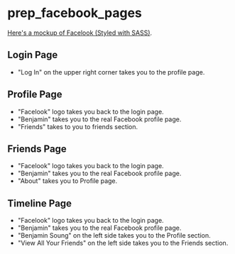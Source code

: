 prep_facebook_pages
===================

[Here's a mockup of Facelook (Styled with SASS)](https://painstaking-fan.surge.sh/).

## Login Page
* "Log In" on the upper right corner takes you to the profile page.

## Profile Page
* "Facelook" logo takes you back to the login page.
* "Benjamin" takes you to the real Facebook profile page.
* "Friends" takes to you to friends section.

## Friends Page
* "Facelook" logo takes you back to the login page.
* "Benjamin" takes you to the real Facebook profile page.
* "About" takes you to Profile page.

## Timeline Page
* "Facelook" logo takes you back to the login page.
* "Benjamin" takes you to the real Facebook profile page.
* "Benjamin Soung" on the left side takes you to the Profile section.
* "View All Your Friends" on the left side takes you to the Friends section.